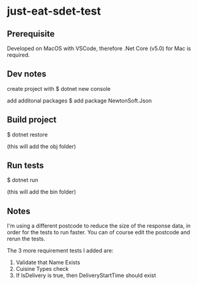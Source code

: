 # just-eat-sdet-test

## Prerequisite
Developed on MacOS with VSCode, therefore .Net Core (v5.0) for Mac is required.

## Dev notes
create project with $ dotnet new console

add additonal packages $ add package NewtonSoft.Json

## Build project
$ dotnet restore

(this will add the obj folder)

## Run tests
$ dotnet run

(this will add the bin folder)

## Notes
I'm using a different postcode to reduce the size of the response data, in order for the tests to run faster. 
You can of course edit the postcode and rerun the tests.

The 3 more requirement tests I added are:

1. Validate that Name Exists
2. Cuisine Types check
3. If IsDelivery is true, then DeliveryStartTime should exist